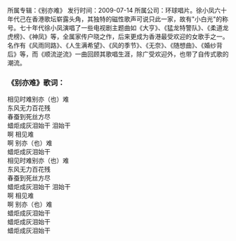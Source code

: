 

所属专辑：《别亦难》 发行时间：2009-07-14
所属公司：环球唱片。徐小凤六十年代己在香港歌坛崭露头角，其独特的磁性歌声可说只此一家，故有"小白光"的称号。七十年代徐小凤演唱了一些电视剧主题曲如《大亨》、《猛龙特警队》、《柔道龙虎榜》、《神凤》等，全属家传户晓之作，后来更成为香港最受欢迎的女歌手之一。名作有《风雨同路》、《人生满希望》、《风的季节》、《无奈》、《随想曲》、《婚纱背后》等，而《顺流逆流》一曲回顾其歌唱生涯，除广受欢迎外，也带了自传式歌的潮流。

### 《别亦难》歌词：

相见时难别亦（也）难  
东风无力百花残  
春蚕到死丝方尽  
蜡炬成灰泪始干 泪始干  
啊 相见难  
啊 别亦（也）难  
蜡炬成灰泪始干  
相见时难别亦（也）难  
东风无力百花残  
春蚕到死丝方尽  
蜡炬成灰泪始干 泪始干  
啊 相见难  
啊 别亦（也）难  
蜡炬成灰泪始干  
蜡炬成灰泪始干  
蜡炬成灰泪始干

